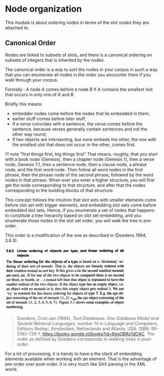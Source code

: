 # Node organization

This module is about ordering nodes in terms of the slot nodes they are attached to.

## Canonical Order

Nodes are linked to subsets of slots, and there is a canonical ordering
on subsets of integers that is inherited by the nodes.

The canonical order is a way to sort the nodes in your corpus in such a way
that you can enumerate all nodes in the order you encounter them if you
walk through your corpus.

Formally
:   A node *A* comes before a node *B* if *A* contains the smallest slot
    that occurs in only one of *A* and *B*.

Briefly this means:

*   embedder nodes come before the nodes that lie embedded in them;
*   earlier stuff comes before later stuff,
*   if a verse coincides with a sentence, the verse comes before the sentence,
    because verses generally contain sentences and not the other way round;
*   if two objects are intersecting, but none embeds the other, the one with the
    smallest slot that does not occur in the other, comes first.

!!! note "first things first, big things first"
    That means, roughly, that you start with a
    book node (Genesis), then a chapter node (Genesis 1), then a verse node, Genesis
    1:1, then a sentence node, then a clause node, a phrase node, and the first word
    node. Then follow all word nodes in the first phrase, then the phrase node of
    the second phrase, followed by the word nodes in that phrase. When ever you
    enter a higher structure, you will first get the node corresponding to that
    structure, and after that the nodes corresponding to the building blocks of that
    structure.

This concept follows the intuition that slot sets with smaller elements come
before slot set with bigger elements, and embedding slot sets come before
embedded slot sets. Hence, if you enumerate a set of nodes that happens to
constitute a tree hierarchy based on slot set embedding, and you enumerate those
nodes in the slot set order, you will walk the tree in pre-order.

This order is a modification of the one as described in (Doedens 1994, 3.6.3).

![fabric](../images/DoedensLO.png)

> Doedens, Crist-Jan (1994), *Text Databases. One Database Model and Several
> Retrieval Languages*, number 14 in Language and Computers, Editions Rodopi,
> Amsterdam, Netherlands and Atlanta, USA. ISBN: 90-5183-729-1,
> https://books.google.nl/books?id=9ggOBRz1dO4C. The order as defined by
> Doedens corresponds to walking trees in post-order.

For a lot of processing, it is handy to have a the stack of embedding elements
available when working with an element. That is the advantage of pre-order over
post-order. It is very much like SAX parsing in the XML world.
